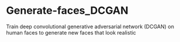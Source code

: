 # Generate-faces_DCGAN
Train deep convolutional generative adversarial network (DCGAN) on human faces to generate new faces that look realistic 
